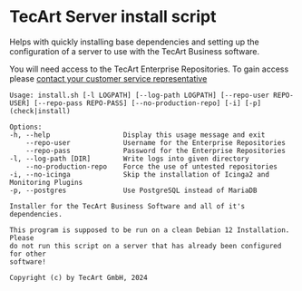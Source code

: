 # TecArt Server install script

Helps with quickly installing base dependencies and setting up the 
configuration of a server to use with the TecArt Business software.

You will need access to the TecArt Enterprise Repositories. To gain access please [contact your customer service representative](https://www.tecart.de/kontakt)

```
Usage: install.sh [-l LOGPATH] [--log-path LOGPATH] [--repo-user REPO-USER] [--repo-pass REPO-PASS] [--no-production-repo] [-i] [-p] (check|install)

Options:
-h, --help                  Display this usage message and exit
    --repo-user             Username for the Enterprise Repositories
    --repo-pass             Password for the Enterprise Repositories
-l, --log-path [DIR]        Write logs into given directory
    --no-production-repo    Force the use of untested repositories
-i, --no-icinga             Skip the installation of Icinga2 and Monitoring Plugins
-p, --postgres              Use PostgreSQL instead of MariaDB

Installer for the TecArt Business Software and all of it's dependencies.

This program is supposed to be run on a clean Debian 12 Installation. Please 
do not run this script on a server that has already been configured for other 
software!

Copyright (c) by TecArt GmbH, 2024
```

